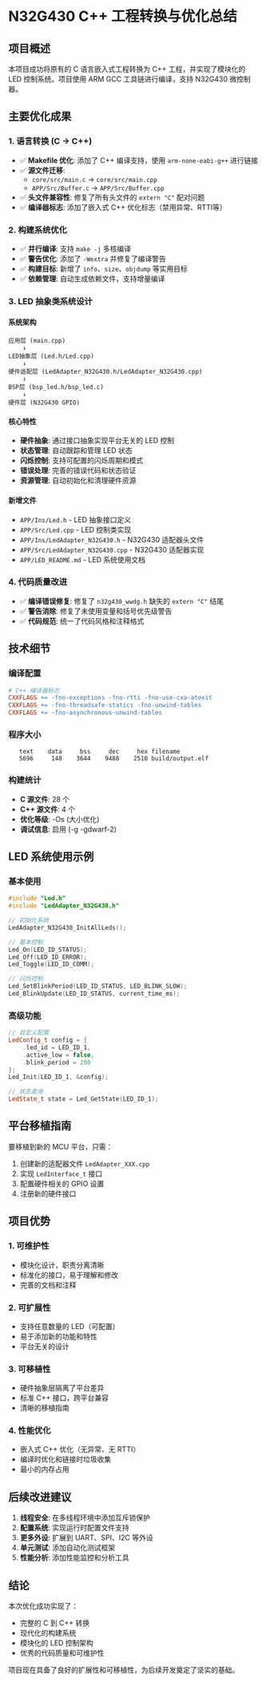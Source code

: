 # N32G430 C++ 工程转换与优化总结

## 项目概述

本项目成功将原有的 C 语言嵌入式工程转换为 C++ 工程，并实现了模块化的 LED 控制系统。项目使用 ARM GCC 工具链进行编译，支持 N32G430 微控制器。

## 主要优化成果

### 1. 语言转换 (C → C++)
- ✅ **Makefile 优化**: 添加了 C++ 编译支持，使用 `arm-none-eabi-g++` 进行链接
- ✅ **源文件迁移**: 
  - `core/src/main.c` → `core/src/main.cpp`
  - `APP/Src/Buffer.c` → `APP/Src/Buffer.cpp`
- ✅ **头文件兼容性**: 修复了所有头文件的 `extern "C"` 配对问题
- ✅ **编译器标志**: 添加了嵌入式 C++ 优化标志（禁用异常、RTTI等）

### 2. 构建系统优化
- ✅ **并行编译**: 支持 `make -j` 多核编译
- ✅ **警告优化**: 添加了 `-Wextra` 并修复了编译警告
- ✅ **构建目标**: 新增了 `info`、`size`、`objdump` 等实用目标
- ✅ **依赖管理**: 自动生成依赖文件，支持增量编译

### 3. LED 抽象类系统设计

#### 系统架构
```
应用层 (main.cpp)
    ↓
LED抽象层 (Led.h/Led.cpp)
    ↓  
硬件适配层 (LedAdapter_N32G430.h/LedAdapter_N32G430.cpp)
    ↓
BSP层 (bsp_led.h/bsp_led.c)
    ↓
硬件层 (N32G430 GPIO)
```

#### 核心特性
- **硬件抽象**: 通过接口抽象实现平台无关的 LED 控制
- **状态管理**: 自动跟踪和管理 LED 状态
- **闪烁控制**: 支持可配置的闪烁周期和模式
- **错误处理**: 完善的错误代码和状态验证
- **资源管理**: 自动初始化和清理硬件资源

#### 新增文件
- `APP/Ins/Led.h` - LED 抽象接口定义
- `APP/Src/Led.cpp` - LED 控制类实现
- `APP/Ins/LedAdapter_N32G430.h` - N32G430 适配器头文件
- `APP/Src/LedAdapter_N32G430.cpp` - N32G430 适配器实现
- `APP/LED_README.md` - LED 系统使用文档

### 4. 代码质量改进
- ✅ **编译错误修复**: 修复了 `n32g430_wwdg.h` 缺失的 `extern "C"` 结尾
- ✅ **警告消除**: 修复了未使用变量和括号优先级警告
- ✅ **代码规范**: 统一了代码风格和注释格式

## 技术细节

### 编译配置
```makefile
# C++ 编译器标志
CXXFLAGS += -fno-exceptions -fno-rtti -fno-use-cxa-atexit
CXXFLAGS += -fno-threadsafe-statics -fno-unwind-tables
CXXFLAGS += -fno-asynchronous-unwind-tables
```

### 程序大小
```
   text    data     bss     dec     hex filename
   5696     148    3644    9488    2510 build/output.elf
```

### 构建统计
- **C 源文件**: 28 个
- **C++ 源文件**: 4 个
- **优化等级**: -Os (大小优化)
- **调试信息**: 启用 (-g -gdwarf-2)

## LED 系统使用示例

### 基本使用
```cpp
#include "Led.h"
#include "LedAdapter_N32G430.h"

// 初始化系统
LedAdapter_N32G430_InitAllLeds();

// 基本控制
Led_On(LED_ID_STATUS);
Led_Off(LED_ID_ERROR);
Led_Toggle(LED_ID_COMM);

// 闪烁控制
Led_SetBlinkPeriod(LED_ID_STATUS, LED_BLINK_SLOW);
Led_BlinkUpdate(LED_ID_STATUS, current_time_ms);
```

### 高级功能
```cpp
// 自定义配置
LedConfig_t config = {
    .led_id = LED_ID_1,
    .active_low = false,
    .blink_period = 200
};
Led_Init(LED_ID_1, &config);

// 状态查询
LedState_t state = Led_GetState(LED_ID_1);
```

## 平台移植指南

要移植到新的 MCU 平台，只需：

1. 创建新的适配器文件 `LedAdapter_XXX.cpp`
2. 实现 `LedInterface_t` 接口
3. 配置硬件相关的 GPIO 设置
4. 注册新的硬件接口

## 项目优势

### 1. 可维护性
- 模块化设计，职责分离清晰
- 标准化的接口，易于理解和修改
- 完善的文档和注释

### 2. 可扩展性
- 支持任意数量的 LED（可配置）
- 易于添加新的功能和特性
- 平台无关的设计

### 3. 可移植性
- 硬件抽象层隔离了平台差异
- 标准 C++ 接口，跨平台兼容
- 清晰的移植指南

### 4. 性能优化
- 嵌入式 C++ 优化（无异常、无 RTTI）
- 编译时优化和链接时垃圾收集
- 最小的内存占用

## 后续改进建议

1. **线程安全**: 在多线程环境中添加互斥锁保护
2. **配置系统**: 实现运行时配置文件支持
3. **更多外设**: 扩展到 UART、SPI、I2C 等外设
4. **单元测试**: 添加自动化测试框架
5. **性能分析**: 添加性能监控和分析工具

## 结论

本次优化成功实现了：
- 完整的 C 到 C++ 转换
- 现代化的构建系统
- 模块化的 LED 控制架构
- 优秀的代码质量和可维护性

项目现在具备了良好的扩展性和可移植性，为后续开发奠定了坚实的基础。
